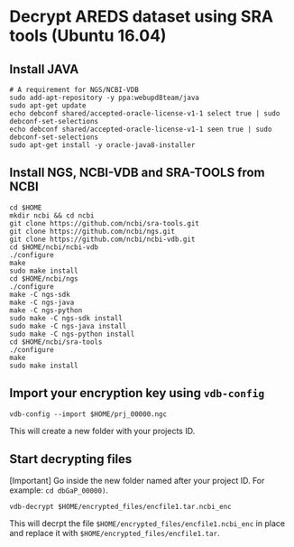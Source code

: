 # Decrypt AREDS dataset using SRA tools (Ubuntu 16.04)

## Install JAVA
```
# A requirement for NGS/NCBI-VDB
sudo add-apt-repository -y ppa:webupd8team/java
sudo apt-get update 
echo debconf shared/accepted-oracle-license-v1-1 select true | sudo debconf-set-selections
echo debconf shared/accepted-oracle-license-v1-1 seen true | sudo debconf-set-selections
sudo apt-get install -y oracle-java8-installer
```

## Install NGS, NCBI-VDB and SRA-TOOLS from NCBI
```
cd $HOME
mkdir ncbi && cd ncbi
git clone https://github.com/ncbi/sra-tools.git
git clone https://github.com/ncbi/ngs.git
git clone https://github.com/ncbi/ncbi-vdb.git
cd $HOME/ncbi/ncbi-vdb
./configure
make
sudo make install
cd $HOME/ncbi/ngs
./configure
make -C ngs-sdk
make -C ngs-java
make -C ngs-python
sudo make -C ngs-sdk install
sudo make -C ngs-java install
sudo make -C ngs-python install
cd $HOME/ncbi/sra-tools
./configure
make
sudo make install
```

## Import your encryption key using `vdb-config`
```
vdb-config --import $HOME/prj_00000.ngc
```
This will create a new folder with your projects ID.

## Start decrypting files

[Important] Go inside the new folder named after your project ID. For example: `cd dbGaP_00000)`.
```
vdb-decrypt $HOME/encrypted_files/encfile1.tar.ncbi_enc
```
This will decrpt the file `$HOME/encrypted_files/encfile1.ncbi_enc` in place and replace it with `$HOME/encrypted_files/encfile1.tar`. 
